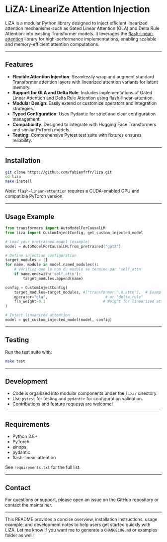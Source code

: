 # LiZA: LineariZe Attention Injection

LiZA is a modular Python library designed to inject efficient linearized attention mechanisms-such as Gated Linear Attention (GLA) and Delta Rule Attention-into existing Transformer models. It leverages the [flash-linear-attention](https://github.com/fla-org/flash-linear-attention) library for high-performance implementations, enabling scalable and memory-efficient attention computations.

---

## Features

- **Flexible Attention Injection**: Seamlessly wrap and augment standard Transformer attention layers with linearized attention variants for latent memory.
- **Support for GLA and Delta Rule**: Includes implementations of Gated Linear Attention and Delta Rule Attention using flash-linear-attention.
- **Modular Design**: Easily extend or customize operators and integration strategies.
- **Typed Configuration**: Uses Pydantic for strict and clear configuration management.
- **Compatibility**: Designed to integrate with Hugging Face Transformers and similar PyTorch models.
- **Testing**: Comprehensive Pytest test suite with fixtures ensures reliability.

---

## Installation

```bash
git clone https://github.com/fabienfrfr/liza.git
cd liza
make install
```

*Note*: `flash-linear-attention` requires a CUDA-enabled GPU and compatible PyTorch version.

---

## Usage Example

```python
from transformers import AutoModelForCausalLM
from liza import CustomInjectConfig, get_custom_injected_model

# Load your pretrained model (example)
model = AutoModelForCausalLM.from_pretrained("gpt2")

# Define injection configuration
target_modules = []
for name, module in model.named_modules():
    # Vérifiez que le nom du module se termine par 'self_attn'
    if name.endswith('self_attn'):
        target_modules.append(name)

config = CustomInjectConfig(
    target_modules=target_modules, #["transformer.h.0.attn"],  # Example module name(s)
    operator="gla",                          # or "delta_rule"
    fla_weight=0.1                          # Weight for linearized attention output
)

# Inject linearized attention
model = get_custom_injected_model(model, config)
```


---

## Testing

Run the test suite with:

```bash
make test
```


---

## Development

- Code is organized into modular components under the `liza/` directory.
- Use `pytest` for testing and `pydantic` for configuration validation.
- Contributions and feature requests are welcome!

---

## Requirements

- Python 3.8+
- PyTorch
- einops
- pydantic
- flash-linear-attention

See `requirements.txt` for the full list.

---

## Contact

For questions or support, please open an issue on the GitHub repository or contact the maintainer.

---

This README provides a concise overview, installation instructions, usage example, and development notes to help users get started quickly with LiZA. Let me know if you want me to generate a `CHANGELOG.md` or examples folder as well!

